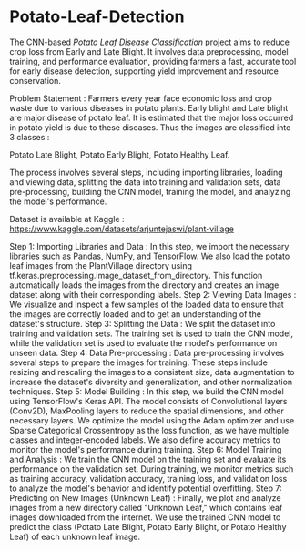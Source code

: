 # Potato-Leaf-Detection
The CNN-based *Potato Leaf Disease Classification* project aims to reduce crop loss from Early and Late Blight. It involves data preprocessing, model training, and performance evaluation, providing farmers a fast, accurate tool for early disease detection, supporting yield improvement and resource conservation.

Problem Statement :
Farmers every year face economic loss and crop waste due to various diseases in potato plants. Early blight and Late blight are major disease of potato leaf. It is estimated that the major loss occurred in potato yield is due to these diseases. Thus the images are classified into 3 classes :

Potato Late Blight,
Potato Early Blight,
Potato Healthy Leaf.

The process involves several steps, including importing libraries, loading and viewing data, splitting the data into training and validation sets, data pre-processing, building the CNN model, training the model, and analyzing the model's performance.

Dataset is available at Kaggle : https://www.kaggle.com/datasets/arjuntejaswi/plant-village

Step 1: Importing Libraries and Data : In this step, we import the necessary libraries such as Pandas, NumPy, and TensorFlow. We also load the potato leaf images from the PlantVillage directory using tf.keras.preprocessing.image_dataset_from_directory. This function automatically loads the images from the directory and creates an image dataset along with their corresponding labels.
Step 2: Viewing Data Images : We visualize and inspect a few samples of the loaded data to ensure that the images are correctly loaded and to get an understanding of the dataset's structure.
Step 3: Splitting the Data : We split the dataset into training and validation sets. The training set is used to train the CNN model, while the validation set is used to evaluate the model's performance on unseen data.
Step 4: Data Pre-processing : Data pre-processing involves several steps to prepare the images for training. These steps include resizing and rescaling the images to a consistent size, data augmentation to increase the dataset's diversity and generalization, and other normalization techniques.
Step 5: Model Building : In this step, we build the CNN model using TensorFlow's Keras API. The model consists of Convolutional layers (Conv2D), MaxPooling layers to reduce the spatial dimensions, and other necessary layers. We optimize the model using the Adam optimizer and use Sparse Categorical Crossentropy as the loss function, as we have multiple classes and integer-encoded labels. We also define accuracy metrics to monitor the model's performance during training.
Step 6: Model Training and Analysis : We train the CNN model on the training set and evaluate its performance on the validation set. During training, we monitor metrics such as training accuracy, validation accuracy, training loss, and validation loss to analyze the model's behavior and identify potential overfitting.
Step 7: Predicting on New Images (Unknown Leaf) : Finally, we plot and analyze images from a new directory called "Unknown Leaf," which contains leaf images downloaded from the internet. We use the trained CNN model to predict the class (Potato Late Blight, Potato Early Blight, or Potato Healthy Leaf) of each unknown leaf image.
